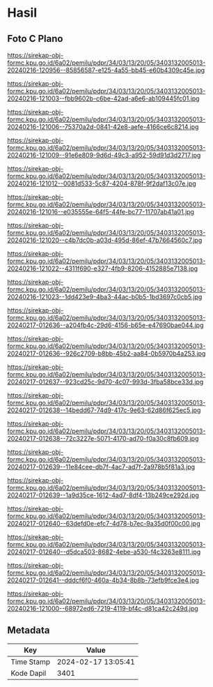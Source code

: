 # Hasil

## Foto C Plano

https://sirekap-obj-formc.kpu.go.id/6a02/pemilu/pdpr/34/03/13/20/05/3403132005013-20240216-120956--85856587-e125-4a55-bb45-e60b4309c45e.jpg

https://sirekap-obj-formc.kpu.go.id/6a02/pemilu/pdpr/34/03/13/20/05/3403132005013-20240216-121003--fbb9602b-c6be-42ad-a6e6-ab109445fc01.jpg

https://sirekap-obj-formc.kpu.go.id/6a02/pemilu/pdpr/34/03/13/20/05/3403132005013-20240216-121006--75370a2d-0841-42e8-aefe-4166ce6c8214.jpg

https://sirekap-obj-formc.kpu.go.id/6a02/pemilu/pdpr/34/03/13/20/05/3403132005013-20240216-121009--91e6e809-9d6d-49c3-a952-59d91d3d2717.jpg

https://sirekap-obj-formc.kpu.go.id/6a02/pemilu/pdpr/34/03/13/20/05/3403132005013-20240216-121012--0081d533-5c87-4204-878f-9f2daf13c07e.jpg

https://sirekap-obj-formc.kpu.go.id/6a02/pemilu/pdpr/34/03/13/20/05/3403132005013-20240216-121016--e035555e-64f5-44fe-bc77-11707ab41a01.jpg

https://sirekap-obj-formc.kpu.go.id/6a02/pemilu/pdpr/34/03/13/20/05/3403132005013-20240216-121020--c4b7dc0b-a03d-495d-86ef-47b7664560c7.jpg

https://sirekap-obj-formc.kpu.go.id/6a02/pemilu/pdpr/34/03/13/20/05/3403132005013-20240216-121022--4311f690-e327-4fb9-8206-4152885e7138.jpg

https://sirekap-obj-formc.kpu.go.id/6a02/pemilu/pdpr/34/03/13/20/05/3403132005013-20240216-121023--1dd423e9-4ba3-44ac-b0b5-1bd3697c0cb5.jpg

https://sirekap-obj-formc.kpu.go.id/6a02/pemilu/pdpr/34/03/13/20/05/3403132005013-20240217-012636--a204fb4c-29d6-4156-b65e-e47690bae044.jpg

https://sirekap-obj-formc.kpu.go.id/6a02/pemilu/pdpr/34/03/13/20/05/3403132005013-20240217-012636--926c2709-b8bb-45b2-aa84-0b5970b4a253.jpg

https://sirekap-obj-formc.kpu.go.id/6a02/pemilu/pdpr/34/03/13/20/05/3403132005013-20240217-012637--923cd25c-9d70-4c07-993d-3fba58bce33d.jpg

https://sirekap-obj-formc.kpu.go.id/6a02/pemilu/pdpr/34/03/13/20/05/3403132005013-20240217-012638--14bedd67-74d9-417c-9e63-62d86f625ec5.jpg

https://sirekap-obj-formc.kpu.go.id/6a02/pemilu/pdpr/34/03/13/20/05/3403132005013-20240217-012638--72c3227e-5071-4170-ad70-f0a30c8fb609.jpg

https://sirekap-obj-formc.kpu.go.id/6a02/pemilu/pdpr/34/03/13/20/05/3403132005013-20240217-012639--11e84cee-db7f-4ac7-ad7f-2a978b5f81a3.jpg

https://sirekap-obj-formc.kpu.go.id/6a02/pemilu/pdpr/34/03/13/20/05/3403132005013-20240217-012639--1a9d35ce-1612-4ad7-8df4-13b249ce292d.jpg

https://sirekap-obj-formc.kpu.go.id/6a02/pemilu/pdpr/34/03/13/20/05/3403132005013-20240217-012640--63defd0e-efc7-4d78-b7ec-9a35d0f00c00.jpg

https://sirekap-obj-formc.kpu.go.id/6a02/pemilu/pdpr/34/03/13/20/05/3403132005013-20240217-012640--d5dca503-8682-4ebe-a530-f4c3263e8111.jpg

https://sirekap-obj-formc.kpu.go.id/6a02/pemilu/pdpr/34/03/13/20/05/3403132005013-20240217-012641--dddcf6f0-460a-4b34-8b8b-73efb9fce3e4.jpg

https://sirekap-obj-formc.kpu.go.id/6a02/pemilu/pdpr/34/03/13/20/05/3403132005013-20240216-121000--68972ed6-7219-4119-bf4c-d81ca42c249d.jpg


## Metadata

| Key        | Value               |
| ---------- | ------------------- |
| Time Stamp | 2024-02-17 13:05:41 |
| Kode Dapil | 3401                |



